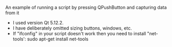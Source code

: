 An example of running a script by pressing QPushButton and capturing data from it

* I used version Qt 5.12.2.
* I have deliberately omitted sizing buttons, windows, etc.
* If "ifconfig" in your script doesn't work then you need to install "net-tools': 
sudo apt-get install net-tools
